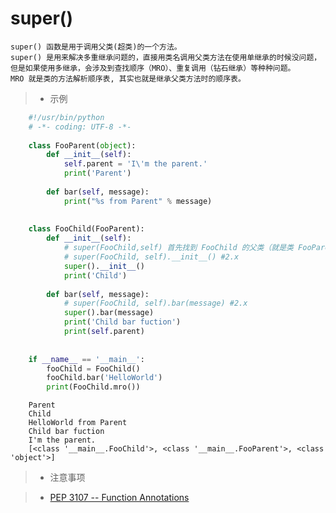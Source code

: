 # super()
    
    super() 函数是用于调用父类(超类)的一个方法。
    super() 是用来解决多重继承问题的，直接用类名调用父类方法在使用单继承的时候没问题，但是如果使用多继承，会涉及到查找顺序（MRO）、重复调用（钻石继承）等种种问题。
    MRO 就是类的方法解析顺序表, 其实也就是继承父类方法时的顺序表。

    
> * 示例
```python
    #!/usr/bin/python
    # -*- coding: UTF-8 -*-
    
    class FooParent(object):
        def __init__(self):
            self.parent = 'I\'m the parent.'
            print('Parent')
    
        def bar(self, message):
            print("%s from Parent" % message)
    
    
    class FooChild(FooParent):
        def __init__(self):
            # super(FooChild,self) 首先找到 FooChild 的父类（就是类 FooParent），然后把类 FooChild 的对象转换为类 FooParent 的对象
            # super(FooChild, self).__init__() #2.x
            super().__init__()
            print('Child')
    
        def bar(self, message):
            # super(FooChild, self).bar(message) #2.x
            super().bar(message)
            print('Child bar fuction')
            print(self.parent)
    
    
    if __name__ == '__main__':
        fooChild = FooChild()
        fooChild.bar('HelloWorld')
        print(FooChild.mro())
```

```shell script
    Parent
    Child
    HelloWorld from Parent
    Child bar fuction
    I'm the parent.
    [<class '__main__.FooChild'>, <class '__main__.FooParent'>, <class 'object'>]
```
> * 注意事项
    
    


> * [PEP 3107 -- Function Annotations](https://www.python.org/dev/peps/pep-3107/)